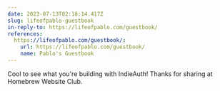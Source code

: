 ```yaml
---
date: 2023-07-13T02:18:14.417Z
slug: lifeofpablo-guestbook
in-reply-to: https://lifeofpablo.com/guestbook/
references:
  https://lifeofpablo.com/guestbook/:
    url: https://lifeofpablo.com/guestbook/
    name: Pablo's Guestbook
---
```


Cool to see what you're building with IndieAuth! Thanks for sharing at Homebrew Website Club.
